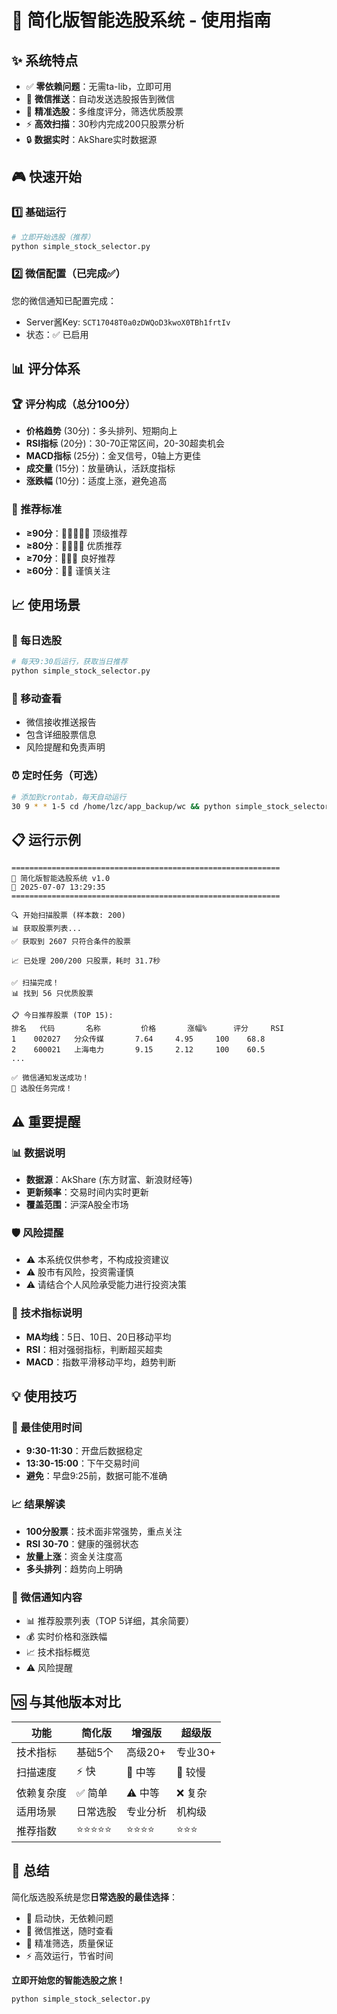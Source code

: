# 🚀 简化版智能选股系统 - 使用指南

## ✨ 系统特点

- ✅ **零依赖问题**：无需ta-lib，立即可用
- 📱 **微信推送**：自动发送选股报告到微信
- 🎯 **精准选股**：多维度评分，筛选优质股票
- ⚡ **高效扫描**：30秒内完成200只股票分析
- 🔒 **数据实时**：AkShare实时数据源

## 🎮 快速开始

### 1️⃣ 基础运行
```bash
# 立即开始选股（推荐）
python simple_stock_selector.py
```

### 2️⃣ 微信配置（已完成✅）
您的微信通知已配置完成：
- Server酱Key: `SCT17048T0a0zDWQoD3kwoX0TBh1frtIv`
- 状态：✅ 已启用

## 📊 评分体系

### 🏆 评分构成（总分100分）
- **价格趋势** (30分)：多头排列、短期向上
- **RSI指标** (20分)：30-70正常区间，20-30超卖机会
- **MACD指标** (25分)：金叉信号，0轴上方更佳
- **成交量** (15分)：放量确认，活跃度指标
- **涨跌幅** (10分)：适度上涨，避免追高

### 🎯 推荐标准
- **≥90分**：🌟🌟🌟🌟🌟 顶级推荐
- **≥80分**：🌟🌟🌟🌟 优质推荐  
- **≥70分**：🌟🌟🌟 良好推荐
- **≥60分**：🌟🌟 谨慎关注

## 📈 使用场景

### 🌅 每日选股
```bash
# 每天9:30后运行，获取当日推荐
python simple_stock_selector.py
```

### 📱 移动查看
- 微信接收推送报告
- 包含详细股票信息
- 风险提醒和免责声明

### ⏰ 定时任务（可选）
```bash
# 添加到crontab，每天自动运行
30 9 * * 1-5 cd /home/lzc/app_backup/wc && python simple_stock_selector.py
```

## 📋 运行示例

```
============================================================
🚀 简化版智能选股系统 v1.0
📅 2025-07-07 13:29:35
============================================================

🔍 开始扫描股票 (样本数: 200)
📊 获取股票列表...
✅ 获取到 2607 只符合条件的股票

📈 已处理 200/200 只股票，耗时 31.7秒

✅ 扫描完成！
📊 找到 56 只优质股票

📋 今日推荐股票 (TOP 15):
排名   代码       名称         价格       涨幅%      评分     RSI   
1    002027   分众传媒       7.64     4.95     100    68.8  
2    600021   上海电力       9.15     2.12     100    60.5  
...

✅ 微信通知发送成功！
🎯 选股任务完成！
```

## ⚠️ 重要提醒

### 📊 数据说明
- **数据源**：AkShare (东方财富、新浪财经等)
- **更新频率**：交易时间内实时更新
- **覆盖范围**：沪深A股全市场

### 🛡️ 风险提醒
- ⚠️ 本系统仅供参考，不构成投资建议
- ⚠️ 股市有风险，投资需谨慎
- ⚠️ 请结合个人风险承受能力进行投资决策

### 🔧 技术指标说明
- **MA均线**：5日、10日、20日移动平均
- **RSI**：相对强弱指标，判断超买超卖
- **MACD**：指数平滑移动平均，趋势判断

## 💡 使用技巧

### 🎯 最佳使用时间
- **9:30-11:30**：开盘后数据稳定
- **13:30-15:00**：下午交易时间
- **避免**：早盘9:25前，数据可能不准确

### 📈 结果解读
- **100分股票**：技术面非常强势，重点关注
- **RSI 30-70**：健康的强弱状态
- **放量上涨**：资金关注度高
- **多头排列**：趋势向上明确

### 🔔 微信通知内容
- 📊 推荐股票列表（TOP 5详细，其余简要）
- 💰 实时价格和涨跌幅
- 📈 技术指标概览
- ⚠️ 风险提醒

## 🆚 与其他版本对比

| 功能 | 简化版 | 增强版 | 超级版 |
|------|--------|--------|--------|
| 技术指标 | 基础5个 | 高级20+ | 专业30+ |
| 扫描速度 | ⚡ 快 | 🐌 中等 | 🐌 较慢 |
| 依赖复杂度 | ✅ 简单 | ⚠️ 中等 | ❌ 复杂 |
| 适用场景 | 日常选股 | 专业分析 | 机构级 |
| 推荐指数 | ⭐⭐⭐⭐⭐ | ⭐⭐⭐⭐ | ⭐⭐⭐ |

## 🎉 总结

简化版选股系统是您**日常选股的最佳选择**：
- 🚀 启动快，无依赖问题
- 📱 微信推送，随时查看  
- 🎯 精准筛选，质量保证
- ⚡ 高效运行，节省时间

**立即开始您的智能选股之旅！**

```bash
python simple_stock_selector.py
``` 